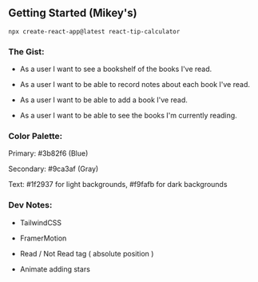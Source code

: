 ## Getting Started (Mikey's)

`npx create-react-app@latest react-tip-calculator`

### The Gist:

- As a user I want to see a bookshelf of the books I've read.

- As a user I want to be able to record notes about each book I've read.

- As a user I want to be able to add a book I've read.

- As a user I want to be able to see the books I'm currently reading.

### Color Palette:

Primary: #3b82f6 (Blue)

Secondary: #9ca3af (Gray)

Text: #1f2937 for light backgrounds, #f9fafb for dark backgrounds

### Dev Notes:

- TailwindCSS

- FramerMotion

- Read / Not Read tag ( absolute position )

- Animate adding stars
